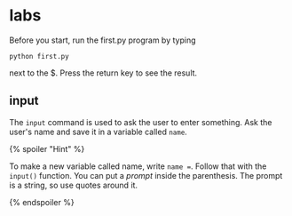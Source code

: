 # labs

Before you start, run the first.py program by typing 

`python first.py`

next to the $.  Press the return key to see the result.

## input

The `input` command is used to ask the user to enter something.  Ask the user's name and save it in a variable called `name`.

{% spoiler "Hint" %}

To make a new variable called name, write `name =`.  Follow that with the `input()` function.  You can put a *prompt* inside the parenthesis.  The prompt is a string, so use quotes around it.

{% endspoiler %}
